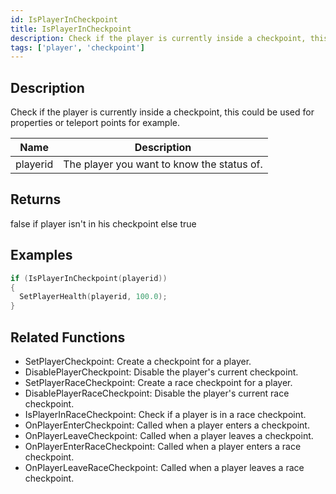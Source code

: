 ```yaml
---
id: IsPlayerInCheckpoint
title: IsPlayerInCheckpoint
description: Check if the player is currently inside a checkpoint, this could be used for properties or teleport points for example.
tags: ['player', 'checkpoint']
---
```


<TagLinks />

## Description

Check if the player is currently inside a checkpoint, this could be used for properties or teleport points for example.


| Name | Description |
|------|-------------|
|playerid | The player you want to know the status of.|


## Returns

false if player isn't in his checkpoint else true


## Examples


```c
if (IsPlayerInCheckpoint(playerid))
{
  SetPlayerHealth(playerid, 100.0);
}
```


## Related Functions


-  SetPlayerCheckpoint: Create a checkpoint for a player.
-  DisablePlayerCheckpoint: Disable the player's current checkpoint.
-  SetPlayerRaceCheckpoint: Create a race checkpoint for a player.
-  DisablePlayerRaceCheckpoint: Disable the player's current race checkpoint.
-  IsPlayerInRaceCheckpoint: Check if a player is in a race checkpoint.
-  OnPlayerEnterCheckpoint: Called when a player enters a checkpoint.
-  OnPlayerLeaveCheckpoint: Called when a player leaves a checkpoint.
-  OnPlayerEnterRaceCheckpoint: Called when a player enters a race checkpoint.
-  OnPlayerLeaveRaceCheckpoint: Called when a player leaves a race checkpoint.